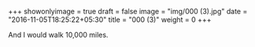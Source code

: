 +++
showonlyimage = true
draft = false
image = "img/000 (3).jpg"
date = "2016-11-05T18:25:22+05:30"
title = "000 (3)"
weight = 0
+++

And I would walk 10,000 miles.
